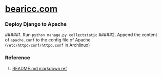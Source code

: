 # [bearicc.com](http://www.bearicc.com)

### Deploy Django to Apache
#####1. Run `python manage.py collectstatic`
#####2. Append the content of `apache.conf` to the config file of Apache  
(`/etc/httpd/conf/httpd.conf` in Archlinux)

### Reference
1. [README.md markdown ref](https://github.com/adam-p/markdown-here/wiki/Markdown-Cheatsheet)
